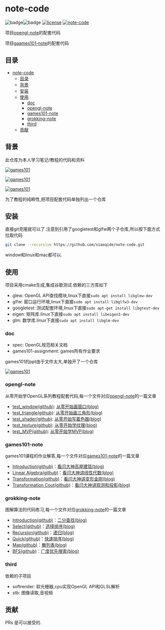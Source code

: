 # note-code

![badge](https://img.shields.io/badge/-GTest-yellow?style=flat&logo=google)![badge](https://img.shields.io/badge/-glfw-orij?style=flat&logo=woo)
[![license](https://img.shields.io/github/license/xiaoqide/note-code.svg)](LICENSE)
[![note-code](https://img.shields.io/badge/opengl-code-brightgreen.svg?style=flat-square)](https://github.com/xiaoqide/note-code)

项目[opengl-note](https://github.com/xiaoqide/opengl-note)的配套代码

项目[gaames101-note](https://github.com/xiaoqide/gaames101-note)的配套代码

## 目录

- [note-code](#note-code)
  - [目录](#目录)
  - [背景](#背景)
  - [安装](#安装)
  - [使用](#使用)
    - [doc](#doc)
    - [opengl-note](#opengl-note)
    - [games101-note](#games101-note)
    - [grokking-note](#grokking-note)
    - [third](#third)
  - [贡献](#贡献)

## 背景

此仓库为本人学习笔记/教程的代码和资料

[![games101](https://github-readme-stats.vercel.app/api/pin/?username=xiaoqide&repo=opengl-note&show_owner)](https://github.com/xiaoqide/opengl-note)

[![games101](https://github-readme-stats.vercel.app/api/pin/?username=xiaoqide&repo=games101-note&show_owner)](https://github.com/xiaoqide/games101-note)

[![games101](https://github-readme-stats.vercel.app/api/pin/?username=xiaoqide&repo=games101-note&show_owner)](https://github.com/xiaoqide/grokking-note)

为了教程的纯粹性,把项目配套代码单独列出一个仓库

## 安装

直接git克隆就可以了.注意到引用了googletest和glfw两个子仓库,所以按下面方式拉取代码

```bash
git clone --recursive https://github.com/xiaoqide/note-code.git 
```

window和linux和mac都可以.

## 使用

项目采用cmake生成,集成谷歌测试.依赖的三方库如下

- glew: OpenGL API查找模块,linux下直接`sudo apt install libglew-dev`
- glfw: 窗口运行环境,linux下直接`sudo apt install libglfw3-dev`
- googletest: 测试配套环境,linux下直接`sudo apt-get install libgtest-dev`
- eigen: 矩阵库.linux下直接`sudo apt install libeigen3-dev`
- glm: 数学库.linux下直接`sudo apt install libglm-dev`

### doc

- spec:  OpenGL规范相关文档
- games101-assignment: games所有作业要求

games101的ppt由于文件太大,单独开了一个仓库

[![games101](https://github-readme-stats.vercel.app/api/pin/?username=xiaoqide&repo=games101-ppt&show_owner)](https://github.com/xiaoqide/games101-ppt)

### opengl-note

从零开始学OpenGL系列教程配套代码,每一个文件对应[opengl-note](https://github.com/xiaoqide/opengl-note)的一篇文章

- [test_window(github)](opengl-note/test_window.cpp): [从零开始画窗口(blog)](https://blog.ours1984.top/posts/opengl-window)
- [test_triangle(github)](opengl-note/test_triangle.cpp): [从零开始画三角形(blog)](https://blog.ours1984.top/posts/opengl-triangle)
- [test_shader(github)](opengl-note/test_shader.cpp): [从零开始写着色器(blog)](https://blog.ours1984.top/posts/opengl-shader)
- [test_texture(github)](opengl-note/test_texture.cpp): [从零开始学纹理(blog)](https://blog.ours1984.top/posts/opengl-texture)
- [test_MVP(github)](opengl-note/test_camera.cpp): [从零开始学MVP(blog)](https://blog.ours1984.top/posts/opengl-camera)

### games101-note

games101课程的作业解答,每一个文件对应[games101-note](https://github.com/xiaoqide/games101-note)的一篇文章

- [Introduction(github)](games101-note/games101-01.md)：[看闫大神高屋建瓴(blog)](https://blog.ours1984.top/posts/games101-01)
- [Linear Algebra(github)](games101-note/games101-02.md)：[看闫大神讲线性代数(blog)](https://blog.ours1984.top/posts/games101-02)
- [Transformation(github)](games101-note/games101-03.md)：[看闫大神讲变形金刚(blog)](https://blog.ours1984.top/posts/games101-03)
- [Transformation Cout(github)](games101-note/games101-04.md)：[看闫大神讲观测和投影(blog)](https://blog.ours1984.top/posts/games101-04)

### grokking-note

图解算法的代码练习,每一个文件对应[grokking-note](https://github.com/xiaoqide/grokking-note)的一篇文章

- [Introduction(github)](grokking-note/grokking-introduction.md)：[二分查找(blog)](https://blog.ours1984.top/posts/grokking-introduction)
- [Select(github)](grokking-note/grokking-select.md)：[选择排序(blog)](https://blog.ours1984.top/posts/grokking-select)
- [Recursion(github)](grokking-note/grokking-recursion.md)：[递归(blog)](https://blog.ours1984.top/posts/grokking-recursion)
- [Quick(github)](grokking-note/grokking-quick.md)：[快速排序(blog)](https://blog.ours1984.top/posts/grokking-quick)
- [Map(github)](grokking-note/grokking-map.md)：[散列表(blog)](https://blog.ours1984.top/posts/grokking-map)
- [BFS(github)](grokking-note/grokking-bfs.md)：[广度优先搜索(blog)](https://blog.ours1984.top/posts/grokking-bfs)

### third

依赖的子项目

- softrender: 软光栅器,cpu实现OpenGL API和GLSL解析
- stb: 图像读取,音视频

## 贡献

PRs 是可以接受的.
